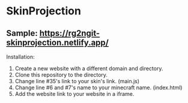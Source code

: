# SkinProjection
## Sample: https://rg2ngit-skinprojection.netlify.app/

Installation:
1. Create a new website with a different domain and directory.
2. Clone this repository to the directory.
3. Change line #35's link to your skin's link. (main.js)
4. Change line #6 and #7's name to your minecraft name. (index.html)
5. Add the website link to your website in a iframe.
